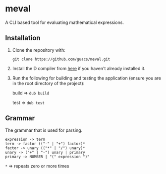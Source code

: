 # meval

A CLI based tool for evaluating mathematical expressions.

## Installation

1. Clone the repository with:  

    `git clone https://github.com/guacs/meval.git`

2. Install the D compiler from [here](https://dlang.org/download.html) if you haven't already installed it.
3. Run the following for building and testing the application (ensure you are in the root directory of the project):  

    build => `dub build`  
    
    test => `dub test`
    
## Grammar

The grammar that is used for parsing.

```
expression -> term
term -> factor (("-" | "+") factor)*
factor -> unary (("*" | "/") unary)* 
unary -> ("+" | "-") unary | primary
primary -> NUMBER | "(" expression ")"
```

`*` => repeats zero or more times
